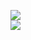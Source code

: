 [![](https://img.shields.io/badge/Made%20With-Github%20Spray-lightgrey.svg?style=for-the-badge&logo=github)](https://github.com/Annihil/github-spray#23377)  
[![](https://i.imgur.com/2DrTn0Z.gif)](https://github.com/Annihil/github-spray)
